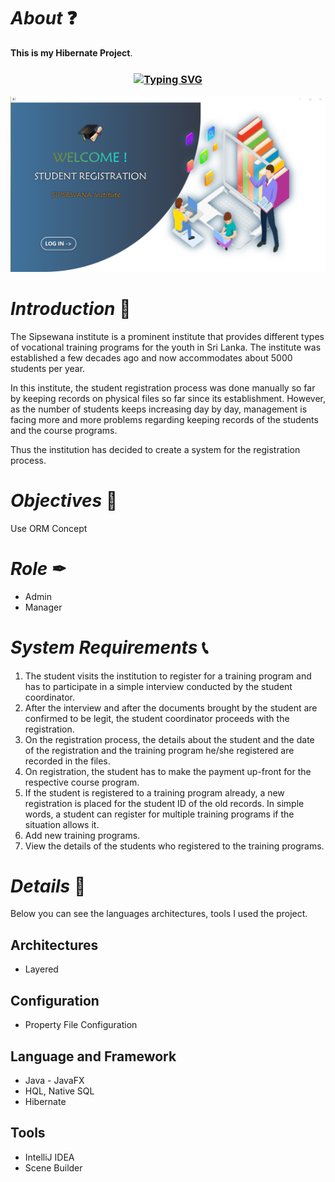 # *About* ❓
**This is my Hibernate Project**.

<h3 align="center"><a href="https://git.io/typing-svg" align="center"><img align="center" src="https://readme-typing-svg.herokuapp.com?font=Fira+Code&size=25&duration=4000&center=true&vCenter=true&width=435&lines=Student+Registration+System" alt="Typing SVG" style="max-width:100%" /></a></h3>

![park](src/assets/images/StudentRegistrationSystem.png)

# *Introduction* 📝
The Sipsewana institute is a prominent institute that provides different types of vocational training
programs for the youth in Sri Lanka. The institute was established a few decades ago and now
accommodates about 5000 students per year.

In this institute, the student registration process was done manually so far by keeping records on
physical files so far since its establishment. However, as the number of students keeps increasing day
by day, management is facing more and more problems regarding keeping records of the students
and the course programs.

Thus the institution has decided to create a system for the registration process.

# *Objectives* 🔑
Use ORM Concept

# *Role* ✒
* Admin
* Manager

# *System Requirements* 📞
1. The student visits the institution to register for a training program and has to participate in
   a simple interview conducted by the student coordinator.
2. After the interview and after the documents brought by the student are confirmed to be
   legit, the student coordinator proceeds with the registration.
3. On the registration process, the details about the student and the date of the registration
   and the training program he/she registered are recorded in the files.
4. On registration, the student has to make the payment up-front for the respective course
   program.
5. If the student is registered to a training program already, a new registration is placed for 
    the student ID of the old records. In simple words, a student can register for multiple
   training programs if the situation allows it.
6. Add new training programs.
7. View the details of the students who registered to the training programs.

# *Details* 🔖
Below you can see the languages architectures, tools I used  the project.

## Architectures
* Layered 

## Configuration
* Property File Configuration

## Language and Framework
* Java - JavaFX
* HQL, Native SQL
* Hibernate

## Tools
* IntelliJ IDEA
* Scene Builder